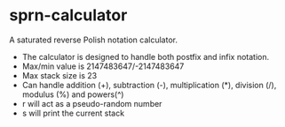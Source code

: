 # sprn-calculator
A saturated reverse Polish notation calculator.
- The calculator is designed to handle both postfix and infix notation.
- Max/min value is 2147483647/-2147483647
- Max stack size is 23
- Can handle addition (+), subtraction (-), multiplication (*), division (/), modulus (%) and powers(^)
- r will act as a pseudo-random number
- s will print the current stack

